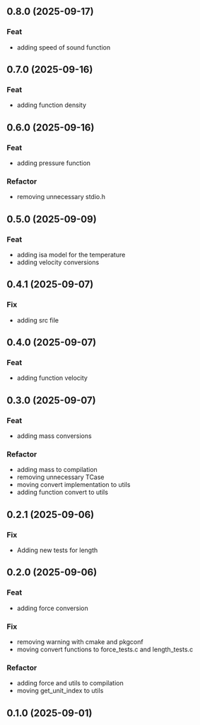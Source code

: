 ## 0.8.0 (2025-09-17)

### Feat

- adding speed of sound function

## 0.7.0 (2025-09-16)

### Feat

- adding function density

## 0.6.0 (2025-09-16)

### Feat

- adding pressure function

### Refactor

- removing unnecessary stdio.h

## 0.5.0 (2025-09-09)

### Feat

- adding isa model for the temperature
- adding velocity conversions

## 0.4.1 (2025-09-07)

### Fix

- adding src file

## 0.4.0 (2025-09-07)

### Feat

- adding function velocity

## 0.3.0 (2025-09-07)

### Feat

- adding mass conversions

### Refactor

- adding mass to compilation
- removing unnecessary TCase
- moving convert implementation to utils
- adding function convert to utils

## 0.2.1 (2025-09-06)

### Fix

- Adding new tests for length

## 0.2.0 (2025-09-06)

### Feat

- adding force conversion

### Fix

- removing warning with cmake and pkgconf
- moving convert functions to force_tests.c and length_tests.c

### Refactor

- adding force and utils to compilation
- moving get_unit_index to utils

## 0.1.0 (2025-09-01)
